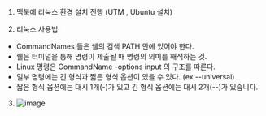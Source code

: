 1. 맥북에 리눅스 환경 설치 진행 (UTM , Ubuntu 설치)
   
2. 리눅스 사용법
- CommandNames 들은 쉘의 검색 PATH 안에 있어야 한다.
- 쉘은 터미널을 통해 명령이 제출될 때 명령의 의미를 해석하는 것.
- Linux 명령은 CommandName -options input 의 구조를 따른다.
- 일부 명령에는 긴 형식과 짧은 형식 옵션이 있을 수 있다. (ex --universal)
- 짧은 형식 옵션에는 대시 1개(-)가 있고 긴 형식 옵션에는 대시 2개(--)가 있습니다.

3. ![image](https://github.com/BE02LEEJAEHOON/oz_class/assets/155046462/a9c67d7b-5c06-4a15-a287-2e57f54dc072)
